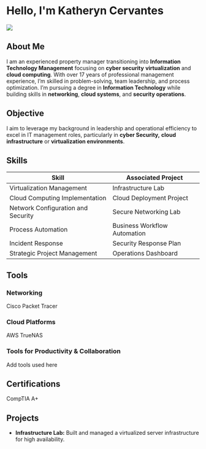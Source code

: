 # Hello, I'm Katheryn Cervantes  
<a href="https://www.linkedin.com/in/katheryn-cervantes/"><img src="https://img.shields.io/badge/-LinkedIn-0072b1?&style=for-the-badge&logo=linkedin&logoColor=white" /></a>

## About Me  
I am an experienced property manager transitioning into **Information Technology Management** focusing on **cyber security** **virtualization** and **cloud computing**. With over 17 years of professional management experience, I’m skilled in problem-solving, team leadership, and process optimization. I’m pursuing a degree in **Information Technology** while building skills in **networking**, **cloud systems**, and **security operations**.

## Objective  
I aim to leverage my background in leadership and operational efficiency to excel in IT management roles, particularly in **cyber Security,** **cloud infrastructure** or **virtualization environments**.

## Skills  

| Skill                                         | Associated Project         |
|-----------------------------------------------|----------------------------|
| Virtualization Management                     | Infrastructure Lab          |
| Cloud Computing Implementation                | Cloud Deployment Project    |
| Network Configuration and Security            | Secure Networking Lab       |
| Process Automation                            | Business Workflow Automation|
| Incident Response                             | Security Response Plan      |
| Strategic Project Management                  | Operations Dashboard        |

## Tools  

### Networking  
<div>
Cisco Packet Tracer
</div>

### Cloud Platforms  
<div>
   AWS
  TrueNAS
</div>

### Tools for Productivity & Collaboration  
<div>
 Add tools used here
</div>

## Certifications  
<div>
  CompTIA A+
</div>

## Projects  
- **Infrastructure Lab:** Built and managed a virtualized server infrastructure for high availability.  


